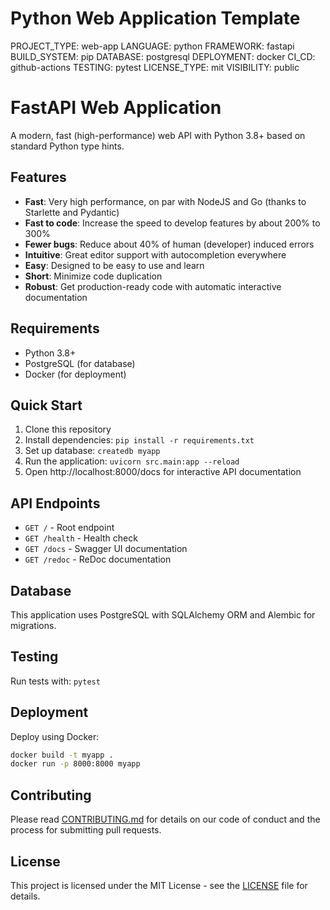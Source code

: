 # Python Web Application Template

<!-- AUTOMANIC-CONFIG-START -->
PROJECT_TYPE: web-app
LANGUAGE: python
FRAMEWORK: fastapi
BUILD_SYSTEM: pip
DATABASE: postgresql
DEPLOYMENT: docker
CI_CD: github-actions
TESTING: pytest
LICENSE_TYPE: mit
VISIBILITY: public
<!-- AUTOMANIC-CONFIG-END -->

# FastAPI Web Application

A modern, fast (high-performance) web API with Python 3.8+ based on standard Python type hints.

## Features

- **Fast**: Very high performance, on par with NodeJS and Go (thanks to Starlette and Pydantic)
- **Fast to code**: Increase the speed to develop features by about 200% to 300%
- **Fewer bugs**: Reduce about 40% of human (developer) induced errors
- **Intuitive**: Great editor support with autocompletion everywhere
- **Easy**: Designed to be easy to use and learn
- **Short**: Minimize code duplication
- **Robust**: Get production-ready code with automatic interactive documentation

## Requirements

- Python 3.8+
- PostgreSQL (for database)
- Docker (for deployment)

## Quick Start

1. Clone this repository
2. Install dependencies: `pip install -r requirements.txt`
3. Set up database: `createdb myapp`
4. Run the application: `uvicorn src.main:app --reload`
5. Open http://localhost:8000/docs for interactive API documentation

## API Endpoints

- `GET /` - Root endpoint
- `GET /health` - Health check
- `GET /docs` - Swagger UI documentation
- `GET /redoc` - ReDoc documentation

## Database

This application uses PostgreSQL with SQLAlchemy ORM and Alembic for migrations.

## Testing

Run tests with: `pytest`

## Deployment

Deploy using Docker:
```bash
docker build -t myapp .
docker run -p 8000:8000 myapp
```

## Contributing

Please read [CONTRIBUTING.md](CONTRIBUTING.md) for details on our code of conduct and the process for submitting pull requests.

## License

This project is licensed under the MIT License - see the [LICENSE](LICENSE) file for details.